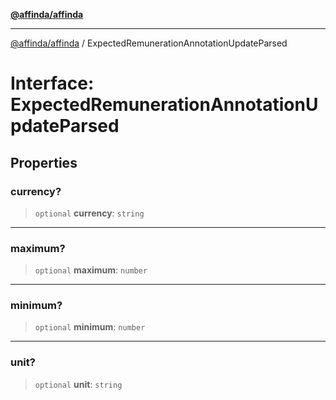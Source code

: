 [**@affinda/affinda**](../README.md)

***

[@affinda/affinda](../globals.md) / ExpectedRemunerationAnnotationUpdateParsed

# Interface: ExpectedRemunerationAnnotationUpdateParsed

## Properties

### currency?

> `optional` **currency**: `string`

***

### maximum?

> `optional` **maximum**: `number`

***

### minimum?

> `optional` **minimum**: `number`

***

### unit?

> `optional` **unit**: `string`
